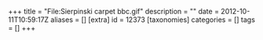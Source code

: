 +++
title = "File:Sierpinski carpet bbc.gif"
description = ""
date = 2012-10-11T10:59:17Z
aliases = []
[extra]
id = 12373
[taxonomies]
categories = []
tags = []
+++


